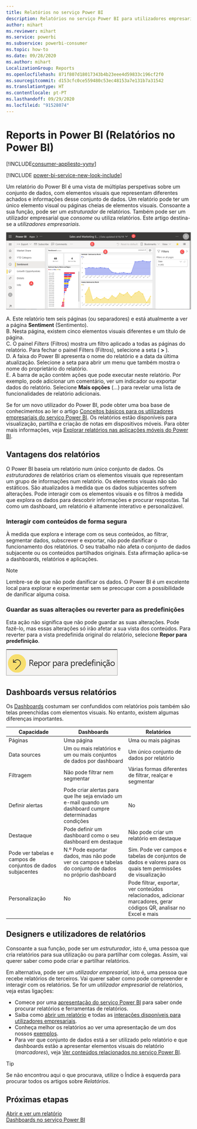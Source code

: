 ```yaml
---
title: Relatórios no serviço Power BI
description: Relatórios no serviço Power BI para utilizadores empresariais
author: mihart
ms.reviewer: mihart
ms.service: powerbi
ms.subservice: powerbi-consumer
ms.topic: how-to
ms.date: 09/28/2020
ms.author: mihart
LocalizationGroup: Reports
ms.openlocfilehash: 871f807d18017343b4b23eee4d59833c196cf2f0
ms.sourcegitcommit: d153cfc0ce559480c53ec48153a7e131b7a31542
ms.translationtype: HT
ms.contentlocale: pt-PT
ms.lasthandoff: 09/29/2020
ms.locfileid: "91528074"
---
```

# <a name="reports-in-power-bi"></a>Reports in Power BI (Relatórios no Power BI)

[!INCLUDE[consumer-appliesto-yyny](../includes/consumer-appliesto-yyny.md)]

[!INCLUDE [power-bi-service-new-look-include](../includes/power-bi-service-new-look-include.md)]

Um relatório do Power BI é uma vista de múltiplas perspetivas sobre um conjunto de dados, com elementos visuais que representam diferentes achados e informações desse conjunto de dados.  Um relatório pode ter um único elemento visual ou páginas cheias de elementos visuais. Consoante a sua função, pode ser um *estruturador* de relatórios. Também pode ser um utilizador empresarial que *consome* ou utiliza relatórios. Este artigo destina-se a *utilizadores empresariais*.

![Captura de ecrã a mostrar uma página de relatórios.](./media/end-user-reports/power-bi-report.png)

A. Este relatório tem seis páginas (ou separadores) e está atualmente a ver a página **Sentiment** (Sentimento).    
B. Nesta página, existem cinco elementos visuais diferentes e um título de página.    
C. O painel *Filters* (Filtros) mostra um filtro aplicado a todas as páginas do relatório. Para fechar o painel Filters (Filtros), selecione a seta ( **>** ).    
D. A faixa do Power BI apresenta o nome do relatório e a data da última atualização. Selecione a seta para abrir um menu que também mostra o nome do proprietário do relatório.    
E. A barra de ação contém ações que pode executar neste relatório.  Por exemplo, pode adicionar um comentário, ver um indicador ou exportar dados do relatório.  Selecione **Mais opções** (...) para revelar uma lista de funcionalidades de relatório adicionais.    

Se for um novo utilizador do Power BI, pode obter uma boa base de conhecimentos ao ler o artigo [Conceitos básicos para os utilizadores empresariais do serviço Power BI](end-user-basic-concepts.md). Os relatórios estão disponíveis para visualização, partilha e criação de notas em dispositivos móveis. Para obter mais informações, veja [Explorar relatórios nas aplicações móveis do Power BI](mobile/mobile-reports-in-the-mobile-apps.md).

## <a name="advantages-of-reports"></a>Vantagens dos relatórios

O Power BI baseia um relatório num único conjunto de dados. Os *estruturadores* de relatórios criam os elementos visuais que representam um grupo de informações num relatório. Os elementos visuais não são estáticos.  São atualizados à medida que os dados subjacentes sofrem alterações. Pode interagir com os elementos visuais e os filtros à medida que explora os dados para descobrir informações e procurar respostas. Tal como um dashboard, um relatório é altamente interativo e personalizável.

### <a name="safely-interact-with-content"></a>Interagir com conteúdos de forma segura

À medida que explora e interage com os seus conteúdos, ao filtrar, segmentar dados, subscrever e exportar, não pode danificar o funcionamento dos relatórios. O seu trabalho não afeta o conjunto de dados subjacente ou os conteúdos partilhados originais. Esta afirmação aplica-se a dashboards, relatórios e aplicações.

> [!NOTE]
> Lembre-se de que não pode danificar os dados. O Power BI é um excelente local para explorar e experimentar sem se preocupar com a possibilidade de danificar alguma coisa.

### <a name="save-your-changes-or-revert-to-the-default-settings"></a>Guardar as suas alterações ou reverter para as predefinições

Esta ação não significa que não pode guardar as suas alterações. Pode fazê-lo, mas essas alterações só irão afetar a sua vista dos conteúdos. Para reverter para a vista predefinida original do relatório, selecione **Repor para predefinição**.

![Captura de ecrã a mostrar o ícone Reverter para predefinição.](./media/end-user-reports/power-bi-reset.png)

## <a name="dashboards-versus-reports"></a>Dashboards versus relatórios

Os [Dashboards](end-user-dashboards.md) costumam ser confundidos com relatórios pois também são telas preenchidas com elementos visuais. No entanto, existem algumas diferenças importantes.  

| **Capacidade** | **Dashboards** | **Relatórios** |
| --- | --- | --- |
| Páginas |Uma página |Uma ou mais páginas |
| Data sources |Um ou mais relatórios e um ou mais conjuntos de dados por dashboard |Um único conjunto de dados por relatório |
| Filtragem |Não pode filtrar nem segmentar |Várias formas diferentes de filtrar, realçar e segmentar |
| Definir alertas |Pode criar alertas para que lhe seja enviado um e-mail quando um dashboard cumpre determinadas condições |No |
| Destaque |Pode definir um dashboard como o seu dashboard em destaque |Não pode criar um relatório em destaque |
| Pode ver tabelas e campos de conjuntos de dados subjacentes |N.º Pode exportar dados, mas não pode ver os campos e tabelas do conjunto de dados no próprio dashboard |Sim. Pode ver campos e tabelas de conjuntos de dados e valores para os quais tem permissões de visualização |
| Personalização |No  |Pode filtrar, exportar, ver conteúdos relacionados, adicionar marcadores, gerar códigos QR, analisar no Excel e mais |

<!--| Available in Power BI Desktop |No |Yes, can create and view reports in Desktop |
| Pinning |Can pin existing visuals (tiles) only from current dashboard to your other dashboards |Can pin visuals (as tiles) to any of your dashboards. Can pin entire report pages to any of your dashboards. | -->

## <a name="report-designers-and-report-users"></a>Designers e utilizadores de relatórios

Consoante a sua função, pode ser um *estruturador*, isto é, uma pessoa que cria relatórios para sua utilização ou para partilhar com colegas. Assim, vai querer saber como pode criar e partilhar relatórios.

Em alternativa, pode ser um *utilizador empresarial*, isto é, uma pessoa que recebe relatórios de terceiros. Vai querer saber como pode compreender e interagir com os relatórios. Se for um *utilizador empresarial* de relatórios, veja estas ligações:

* Comece por uma [apresentação do serviço Power BI](end-user-basic-concepts.md) para saber onde procurar relatórios e ferramentas de relatórios.
* Saiba como [abrir um relatório](end-user-report-open.md) e todas as [interações disponíveis para utilizadores empresariais](end-user-reading-view.md).
* Conheça melhor os relatórios ao ver uma apresentação de um dos nossos [exemplos](../create-reports/sample-tutorial-connect-to-the-samples.md).  
* Para ver que conjunto de dados está a ser utilizado pelo relatório e que dashboards estão a apresentar elementos visuais do relatório (*marcadores*), veja [Ver conteúdos relacionados no serviço Power BI](end-user-related.md).

> [!TIP]
> Se não encontrou aqui o que procurava, utilize o Índice à esquerda para procurar todos os artigos sobre *Relatórios*.

## <a name="next-steps"></a>Próximas etapas

[Abrir e ver um relatório](end-user-report-open.md)    
[Dashboards no serviço Power BI](end-user-dashboards.md)

